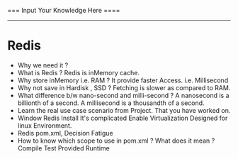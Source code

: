 === Input Your Knowledge Here ====

---------------------------------------------------------

# Redis
- Why we need it ?
- What is Redis ?
	Redis is inMemory cache.
- Why store inMemory i.e. RAM  ?
	It provide faster Access. i.e. Millisecond 
- Why not save in Hardisk , SSD ?
	Fetching is slower as compared to RAM.
- What difference b/w nano-second and milli-second ?
	A nanosecond is a billionth of a second.
	A millisecond is a thousandth of a second.
- Learn the real use case scenario from Project. That you have worked on.
- Window Redis Install
	It's complicated
	Enable Virtualization
	Designed for linux Environment.
- Redis pom.xml, Decision Fatigue
- How to know which scope to use in pom.xml ? What does it mean ?
	Compile 
	Test 
	Provided 
	Runtime 
